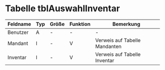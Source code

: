 
# Tabelle tblAuswahlInventar


| Feldname | Typ | Größe | Funktion | Bemerkung                     |
|----------|-----|-------|----------|-------------------------------|
| Benutzer | A   | -     | -        | -                             |
| Mandant  | I   | -     | V        | Verweis auf Tabelle Mandanten |
| Inventar | I   | -     | V        | Verweis auf Tabelle Inventar  |


